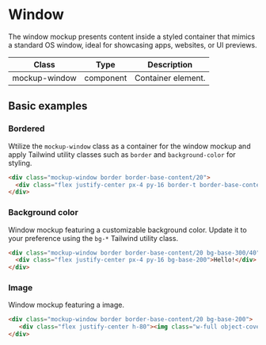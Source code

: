 # Window

The window mockup presents content inside a styled container that mimics a standard OS window, ideal for showcasing apps, websites, or UI previews.

<!-- Class table -->

| Class | Type | Description |
| --- | --- | --- |
| mockup-window | component | Container element. |


<!-------------------- Basic examples -------------------->

## Basic examples

<!-- Bordered -->

### Bordered

Wtilize the `mockup-window` class as a container for the window mockup and apply Tailwind utility classes such as `border` and `background-color` for styling.

```html
<div class="mockup-window border border-base-content/20">
  <div class="flex justify-center px-4 py-16 border-t border-base-content/20">Hello!</div>
</div>
```

<!-- Background color -->

### Background color

Window mockup featuring a customizable background color. Update it to your preference using the `bg-*` Tailwind utility class.

```html
<div class="mockup-window border border-base-content/20 bg-base-300/40">
  <div class="flex justify-center px-4 py-16 bg-base-200">Hello!</div>
</div>
```

<!-- Image -->

### Image

Window mockup featuring a image.

```html
<div class="mockup-window border border-base-content/20 bg-base-200">
   <div class="flex justify-center h-80"><img class="w-full object-cover" src="https://cdn.flyonui.com/fy-assets/components/carousel/image-21.png" alt="window background" /></div>
</div>
```

